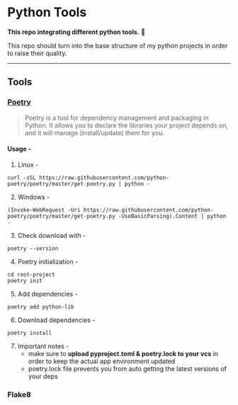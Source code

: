 # Python Tools 

**This repo integrating different python tools.** 🐍

This repo should turn into the base structure of my python projects in order to raise their quality.

---
## Tools

### [Poetry](https://python-poetry.org/docs/basic-usage/)

> Poetry is a tool for dependency management and packaging in Python. It allows you to declare the libraries your project depends on, and it will manage (install/update) them for you.

#### Usage -

1. Linux -
```shell
curl -sSL https://raw.githubusercontent.com/python-poetry/poetry/master/get-poetry.py | python -
```

2. Windows -
```shell
(Invoke-WebRequest -Uri https://raw.githubusercontent.com/python-poetry/poetry/master/get-poetry.py -UseBasicParsing).Content | python -
```

3. Check download with -
```shell
poetry --version
```

4. Poetry initialization -
```shell
cd root-project
poetry init
```

5. Add dependencies -
```shell
poetry add python-lib
```

6. Download dependencies -
```shell
poetry install
```

7. Important notes -
    * make sure to **upload pyproject.toml & poetry.lock to your vcs** in order to keep the actual app environment updated
    * poetry.lock file prevents you from auto getting the latest versions of your deps
    
### Flake8
